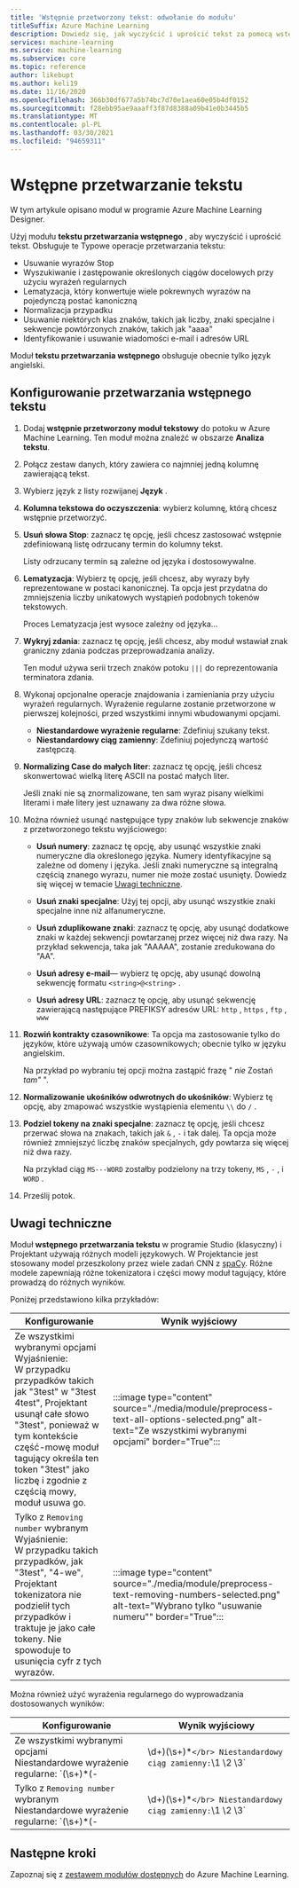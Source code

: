 ```yaml
---
title: 'Wstępnie przetworzony tekst: odwołanie do modułu'
titleSuffix: Azure Machine Learning
description: Dowiedz się, jak wyczyścić i uprościć tekst za pomocą wstępnie przetwarzanego modułu tekstu w programie Azure Machine Learning Designer.
services: machine-learning
ms.service: machine-learning
ms.subservice: core
ms.topic: reference
author: likebupt
ms.author: keli19
ms.date: 11/16/2020
ms.openlocfilehash: 366b30df677a5b74bc7d70e1aea60e05b4df0152
ms.sourcegitcommit: f28ebb95ae9aaaff3f87d8388a09b41e0b3445b5
ms.translationtype: MT
ms.contentlocale: pl-PL
ms.lasthandoff: 03/30/2021
ms.locfileid: "94659311"
---
```

# <a name="preprocess-text"></a>Wstępne przetwarzanie tekstu

W tym artykule opisano moduł w programie Azure Machine Learning Designer.

Użyj modułu **tekstu przetwarzania wstępnego** , aby wyczyścić i uprościć tekst. Obsługuje te Typowe operacje przetwarzania tekstu:

* Usuwanie wyrazów Stop
* Wyszukiwanie i zastępowanie określonych ciągów docelowych przy użyciu wyrażeń regularnych
* Lematyzacja, który konwertuje wiele pokrewnych wyrazów na pojedynczą postać kanoniczną
* Normalizacja przypadku
* Usuwanie niektórych klas znaków, takich jak liczby, znaki specjalne i sekwencje powtórzonych znaków, takich jak "aaaa"
* Identyfikowanie i usuwanie wiadomości e-mail i adresów URL

Moduł **tekstu przetwarzania wstępnego** obsługuje obecnie tylko język angielski.

## <a name="configure-text-preprocessing"></a>Konfigurowanie przetwarzania wstępnego tekstu  

1.  Dodaj **wstępnie przetworzony moduł tekstowy** do potoku w Azure Machine Learning. Ten moduł można znaleźć w obszarze **Analiza tekstu**.

1. Połącz zestaw danych, który zawiera co najmniej jedną kolumnę zawierającą tekst.

1. Wybierz język z listy rozwijanej **Język** .

1. **Kolumna tekstowa do oczyszczenia**: wybierz kolumnę, którą chcesz wstępnie przetworzyć.

1. **Usuń słowa Stop**: zaznacz tę opcję, jeśli chcesz zastosować wstępnie zdefiniowaną listę odrzucany termin do kolumny tekst. 

    Listy odrzucany termin są zależne od języka i dostosowywalne.

1. **Lematyzacja**: Wybierz tę opcję, jeśli chcesz, aby wyrazy były reprezentowane w postaci kanonicznej. Ta opcja jest przydatna do zmniejszenia liczby unikatowych wystąpień podobnych tokenów tekstowych.

    Proces Lematyzacja jest wysoce zależny od języka...

1. **Wykryj zdania**: zaznacz tę opcję, jeśli chcesz, aby moduł wstawiał znak graniczny zdania podczas przeprowadzania analizy.

    Ten moduł używa serii trzech znaków potoku `|||` do reprezentowania terminatora zdania.

1. Wykonaj opcjonalne operacje znajdowania i zamieniania przy użyciu wyrażeń regularnych. Wyrażenie regularne zostanie przetworzone w pierwszej kolejności, przed wszystkimi innymi wbudowanymi opcjami.

    * **Niestandardowe wyrażenie regularne**: Zdefiniuj szukany tekst.
    * **Niestandardowy ciąg zamienny**: Zdefiniuj pojedynczą wartość zastępczą.

1. **Normalizing Case do małych liter**: zaznacz tę opcję, jeśli chcesz skonwertować wielką literę ASCII na postać małych liter.

    Jeśli znaki nie są znormalizowane, ten sam wyraz pisany wielkimi literami i małe litery jest uznawany za dwa różne słowa.

1. Można również usunąć następujące typy znaków lub sekwencje znaków z przetworzonego tekstu wyjściowego:

    * **Usuń numery**: zaznacz tę opcję, aby usunąć wszystkie znaki numeryczne dla określonego języka. Numery identyfikacyjne są zależne od domeny i języka. Jeśli znaki numeryczne są integralną częścią znanego wyrazu, numer nie może zostać usunięty. Dowiedz się więcej w temacie [Uwagi techniczne](#technical-notes).
    
    * **Usuń znaki specjalne**: Użyj tej opcji, aby usunąć wszystkie znaki specjalne inne niż alfanumeryczne.
    
    * **Usuń zduplikowane znaki**: zaznacz tę opcję, aby usunąć dodatkowe znaki w każdej sekwencji powtarzanej przez więcej niż dwa razy. Na przykład sekwencja, taka jak "AAAAA", zostanie zredukowana do "AA".
    
    * **Usuń adresy e-mail**— wybierz tę opcję, aby usunąć dowolną sekwencję formatu `<string>@<string>` .  
    * **Usuń adresy URL**: zaznacz tę opcję, aby usunąć sekwencję zawierającą następujące PREFIKSY adresów URL: `http` , `https` , `ftp` , `www`
    
1. **Rozwiń kontrakty czasownikowe**: Ta opcja ma zastosowanie tylko do języków, które używają umów czasownikowych; obecnie tylko w języku angielskim. 

    Na przykład po wybraniu tej opcji można zastąpić frazę " *nie* Zostań *tam"* ".

1. **Normalizowanie ukośników odwrotnych do ukośników**: Wybierz tę opcję, aby zmapować wszystkie wystąpienia elementu `\\` do `/` .

1. **Podziel tokeny na znaki specjalne**: zaznacz tę opcję, jeśli chcesz przerwać słowa na znakach, takich jak `&` , `-` i tak dalej. Ta opcja może również zmniejszyć liczbę znaków specjalnych, gdy powtarza się więcej niż dwa razy. 

    Na przykład ciąg `MS---WORD` zostałby podzielony na trzy tokeny, `MS` , `-` , i `WORD` .

1. Prześlij potok.

## <a name="technical-notes"></a>Uwagi techniczne

Moduł **wstępnego przetwarzania tekstu** w programie Studio (klasyczny) i Projektant używają różnych modeli językowych. W Projektancie jest stosowany model przeszkolony przez wiele zadań CNN z [spaCy](https://spacy.io/models/en). Różne modele zapewniają różne tokenizatora i części mowy moduł tagujący, które prowadzą do różnych wyników.

Poniżej przedstawiono kilka przykładów:

| Konfigurowanie | Wynik wyjściowy |
| --- | --- |
|Ze wszystkimi wybranymi opcjami </br> Wyjaśnienie: </br> W przypadku przypadków takich jak "3test" w "3test 4test", Projektant usunął całe słowo "3test", ponieważ w tym kontekście część-mowę moduł tagujący określa ten token "3test" jako liczbę i zgodnie z częścią mowy, moduł usuwa go.| :::image type="content" source="./media/module/preprocess-text-all-options-selected.png" alt-text="Ze wszystkimi wybranymi opcjami" border="True"::: |
|Tylko z `Removing number` wybranym </br> Wyjaśnienie: </br> W przypadku takich przypadków, jak "3test", "4-we", Projektant tokenizatora nie podzielił tych przypadków i traktuje je jako całe tokeny. Nie spowoduje to usunięcia cyfr z tych wyrazów.| :::image type="content" source="./media/module/preprocess-text-removing-numbers-selected.png" alt-text="Wybrano tylko &quot;usuwanie numeru&quot;" border="True"::: |

Można również użyć wyrażenia regularnego do wyprowadzania dostosowanych wyników:

| Konfigurowanie | Wynik wyjściowy |
| --- | --- |
|Ze wszystkimi wybranymi opcjami </br> Niestandardowe wyrażenie regularne: `(\s+)*(-|\d+)(\s+)*` </br> Niestandardowy ciąg zamienny: `\1 \2 \3`| :::image type="content" source="./media/module/preprocess-text-regular-expression-all-options-selected.png" alt-text="Ze wszystkimi wybranymi opcjami i wyrażeniem regularnym" border="True"::: |
|Tylko z `Removing number` wybranym </br> Niestandardowe wyrażenie regularne: `(\s+)*(-|\d+)(\s+)*` </br> Niestandardowy ciąg zamienny: `\1 \2 \3`| :::image type="content" source="./media/module/preprocess-text-regular-expression-removing-numbers-selected.png" alt-text="Z opcją usuwania cyfr wybranych i wyrażenia regularnego" border="True"::: |


## <a name="next-steps"></a>Następne kroki

Zapoznaj się z [zestawem modułów dostępnych](module-reference.md) do Azure Machine Learning. 